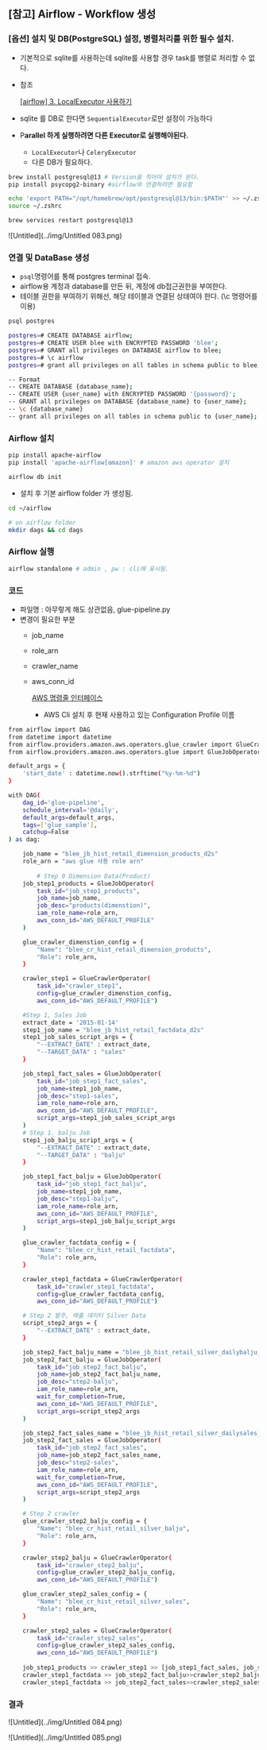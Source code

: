 
## [참고] Airflow - Workflow 생성

### [옵션] 설치 및 DB(PostgreSQL) 설정, 병렬처리를 위한 필수 설치.

- 기본적으로 sqlite를 사용하는데 sqlite를 사용할 경우 task를 병렬로 처리할 수 없다.
- 참조
    
    [[airflow] 3. LocalExecutor 사용하기](http://sanghun.xyz/2017/12/airflow-3.-localexecutor-%EC%82%AC%EC%9A%A9%ED%95%98%EA%B8%B0/)
    
- sqlite 를 DB로 한다면 `SequentialExecutor`로만 설정이 가능하다
- P**arallel 하게 실행하려면 다른 Executor로 실행해야된다.**
    - `LocalExecutor`나 `CeleryExecutor`
    - 다른 DB가 필요하다.

```bash
brew install postgresql@13 # Version을 적어야 설치가 된다.
pip install psycopg2-binary #airflow와 연결하려면 필요함

echo 'export PATH="/opt/homebrew/opt/postgresql@13/bin:$PATH"' >> ~/.zshrc
source ~/.zshrc

brew services restart postgresql@13
```

![Untitled](../img/Untitled 083.png)

### 연결 및 DataBase 생성

- `psql`명령어를 통해 postgres terminal 접속.
- airflow용 계정과 database를 만든 뒤, 계정에 db접근권한을 부여한다.
- 테이블 권한을 부여하기 위해선, 해당 테이블과 연결된 상태여야 한다. (\c 명령어를 이용)

```bash
psql postgres

postgres=# CREATE DATABASE airflow;
postgres=# CREATE USER blee with ENCRYPTED PASSWORD 'blee';
postgres=# GRANT all privileges on DATABASE airflow to blee;
postgres=# \c airflow
postgres=# grant all privileges on all tables in schema public to blee;

-- Format
-- CREATE DATABASE {database_name};
-- CREATE USER {user_name} with ENCRYPTED PASSWORD '{password}';
-- GRANT all privileges on DATABASE {database_name} to {user_name};
-- \c {database_name}
-- grant all privileges on all tables in schema public to {user_name};
```

### Airflow 설치

```bash
pip install apache-airflow 
pip install 'apache-airflow[amazon]' # amazon aws operator 설치

airflow db init
```

- 설치 후 기본 airflow folder 가 생성됨.

```bash
cd ~/airflow

# on airflow folder
mkdir dags && cd dags
```

### Airflow 실행

```bash
airflow standalone # admin , pw : cli에 표시됨.
```

### 코드

- 파일명 : 아무렇게 해도 상관없음, glue-pipeline.py
- 변경이 필요한 부분
    - job_name
    - role_arn
    - crawler_name
    - aws_conn_id
        
        [AWS 명령줄 인터페이스](https://aws.amazon.com/ko/cli/)
        
        - AWS Cli 설치 후 현재 사용하고 있는 Configuration Profile 이름

```bash
from airflow import DAG
from datetime import datetime
from airflow.providers.amazon.aws.operators.glue_crawler import GlueCrawlerOperator
from airflow.providers.amazon.aws.operators.glue import GlueJobOperator

default_args = {
    'start_date' : datetime.now().strftime("%y-%m-%d")
}

with DAG(
    dag_id='glue-pipeline',
    schedule_interval='@daily',
    default_args=default_args,
    tags=['glue_sample'],
    catchup=False
) as dag:

    job_name = "blee_jb_hist_retail_dimension_products_d2s"
    role_arn = "aws glue 사용 role arn"
	
		# Step 0 Dimension Data(Product) 
    job_step1_products = GlueJobOperator(
        task_id="job_step1_products",
        job_name=job_name,
        job_desc="products(dimenstion)",
        iam_role_name=role_arn,
        aws_conn_id="AWS_DEFAULT_PROFILE"
    )

    glue_crawler_dimenstion_config = {
        "Name": "blee_cr_hist_retail_dimension_products",
        "Role": role_arn,
    }

    crawler_step1 = GlueCrawlerOperator(
        task_id="crawler_step1",
        config=glue_crawler_dimenstion_config,
        aws_conn_id="AWS_DEFAULT_PROFILE")

    #Step 1, Sales Job
    extract_date = '2015-01-14'
    step1_job_name = "blee_jb_hist_retail_factdata_d2s"
    step1_job_sales_script_args = {
        "--EXTRACT_DATE" : extract_date,
        "--TARGET_DATA" : "sales"
    }

    job_step1_fact_sales = GlueJobOperator(
        task_id="job_step1_fact_sales",
        job_name=step1_job_name,
        job_desc="step1-sales",
        iam_role_name=role_arn,
        aws_conn_id="AWS_DEFAULT_PROFILE",
        script_args=step1_job_sales_script_args
    )
    # Step 1. balju Job
    step1_job_balju_script_args = {
        "--EXTRACT_DATE" : extract_date,
        "--TARGET_DATA" : "balju"
    }

    job_step1_fact_balju = GlueJobOperator(
        task_id="job_step1_fact_balju",
        job_name=step1_job_name,
        job_desc="step1-balju",
        iam_role_name=role_arn,
        aws_conn_id="AWS_DEFAULT_PROFILE",
        script_args=step1_job_balju_script_args
    )

    glue_crawler_factdata_config = {
        "Name": "blee_cr_hist_retail_factdata",
        "Role": role_arn,
    }

    crawler_step1_factdata = GlueCrawlerOperator(
        task_id="crawler_step1_factdata",
        config=glue_crawler_factdata_config,
        aws_conn_id="AWS_DEFAULT_PROFILE")

    # Step 2 발주, 매출 데이터 Silver Data 
    script_step2_args = {
        "--EXTRACT_DATE" : extract_date,
    }

    job_step2_fact_balju_name = "blee_jb_hist_retail_silver_dailybalju_s2s"
    job_step2_fact_balju = GlueJobOperator(
        task_id="job_step2_fact_balju",
        job_name=job_step2_fact_balju_name,
        job_desc="step2-balju",
        iam_role_name=role_arn,
        wait_for_completion=True,
        aws_conn_id="AWS_DEFAULT_PROFILE",
        script_args=script_step2_args
    )

    job_step2_fact_sales_name = "blee_jb_hist_retail_silver_dailysales_s2s"
    job_step2_fact_sales = GlueJobOperator(
        task_id="job_step2_fact_sales",
        job_name=job_step2_fact_sales_name,
        job_desc="step2-sales",
        iam_role_name=role_arn,
        wait_for_completion=True,
        aws_conn_id="AWS_DEFAULT_PROFILE",
        script_args=script_step2_args
    )

    # Step 2 crawler
    glue_crawler_step2_balju_config = {
        "Name": "blee_cr_hist_retail_silver_balju",
        "Role": role_arn,
    }

    crawler_step2_balju = GlueCrawlerOperator(
        task_id="crawler_step2_balju",
        config=glue_crawler_step2_balju_config,
        aws_conn_id="AWS_DEFAULT_PROFILE")

    glue_crawler_step2_sales_config = {
        "Name": "blee_cr_hist_retail_silver_sales",
        "Role": role_arn,
    }

    crawler_step2_sales = GlueCrawlerOperator(
        task_id="crawler_step2_sales",
        config=glue_crawler_step2_sales_config,
        aws_conn_id="AWS_DEFAULT_PROFILE")
        
    job_step1_products >> crawler_step1 >> [job_step1_fact_sales, job_step1_fact_balju] >> crawler_step1_factdata
    crawler_step1_factdata >> job_step2_fact_balju>>crawler_step2_balju
    crawler_step1_factdata >> job_step2_fact_sales>>crawler_step2_sales
```

### 결과

![Untitled](../img/Untitled 084.png)

![Untitled](../img/Untitled 085.png)
